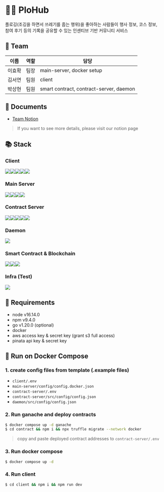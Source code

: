 # 🏃‍♀️ PloHub

플로깅(조깅을 하면서 쓰레기를 줍는 행위)을 좋아하는 사람들이 행사 정보, 코스 정보, 참여 후기 등의 기록을 공유할 수 있는 인센티브 기반 커뮤니티 서비스

## 🎪 Team

| 이름   | 역할 | 담당                                    |
| ------ | ---- | --------------------------------------- |
| 이효확 | 팀장 | main-server, docker setup               |
| 김서연 | 팀원 | client                                  |
| 박상현 | 팀원 | smart contract, contract-server, daemon |

## 📝 Documents

- [Team Notion](https://www.notion.so/Project-2-PloHub-BEB-09-Block-Panther-c8831e75e3ec457794d0b72bab9b4672)

> If you want to see more details, please visit our notion page

## 📚 Stack

### Client

<img src="https://img.shields.io/badge/JAVASCRIPT-F7DF1E?style=for-the-badge&logo=javascript&logoColor=black"><img src="https://img.shields.io/badge/NEXT.JS-000000?style=for-the-badge&logo=next.js&logoColor=white"><img src="https://img.shields.io/badge/AXIOS-5A29E4?style=for-the-badge&logo=axios&logoColor=white"><img src="https://img.shields.io/badge/REDUX-764ABC?style=for-the-badge&logo=redux&logoColor=white"><img src="https://img.shields.io/badge/Tailwind CSS-06B6D4?style=for-the-badge&logo=tailwind css&logoColor=white">

### Main Server

<img src="https://img.shields.io/badge/GO-00ADD8?style=for-the-badge&logo=go&logoColor=white"><img src="https://img.shields.io/badge/JWT-000000?style=for-the-badge&logo=jwt&logoColor=white"><img src="https://img.shields.io/badge/AMAZON S3-569A31?style=for-the-badge&logo=amazon s3&logoColor=white"><img src="https://img.shields.io/badge/postgresql-4169E1?style=for-the-badge&logo=postgresql&logoColor=white">

### Contract Server

<img src="https://img.shields.io/badge/node.js-339933?style=for-the-badge&logo=node.js&logoColor=white"><img src="https://img.shields.io/badge/express-000000?style=for-the-badge&logo=express&logoColor=white"><img src="https://img.shields.io/badge/web3.js-F16822?style=for-the-badge&logo=web3.js&logoColor=white"><img src="https://img.shields.io/badge/sequelize-52B0E7?style=for-the-badge&logo=sequelize&logoColor=white"><img src="https://img.shields.io/badge/mysql-4479A1?style=for-the-badge&logo=mysql&logoColor=white">

### Daemon

<img src="https://img.shields.io/badge/pm2-2B037A?style=for-the-badge&logo=pm2&logoColor=white">

### Smart Contract & Blockchain

<img src="https://img.shields.io/badge/Solidity-363636?style=for-the-badge&logo=solidity&logoColor=white"><img src="https://img.shields.io/badge/Truffle-363636?style=for-the-badge&logo=truffle&logoColor=white"><img src="https://img.shields.io/badge/Ganache-363636?style=for-the-badge&logo=ganache&logoColor=white">

### Infra (Test)

<img src="https://img.shields.io/badge/Docker-2496ED?style=for-the-badge&logo=docker&logoColor=white">

## 🛒 Requirements

- node v16.14.0
- npm v9.4.0
- go v1.20.0 (optional)
- docker
- aws access key & secret key (grant s3 full access)
- pinata api key & secret key

## 🐳 Run on Docker Compose

### 1. create config files from template (.example files)

- `client/.env`
- `main-server/config/config.docker.json`
- `contract-server/.env`
- `contract-server/src/config/config.json`
- `daemon/src/config/config.json`

### 2. Run ganache and deploy contracts

```bash
$ docker compose up -d ganache
$ cd contract && npm i && npx truffle migrate --network docker
```

> copy and paste deployed contract addresses to `contract-server/.env`

### 3. Run docker compose

```bash
$ docker compose up -d
```

### 4. Run client

```bash
$ cd client && npm i && npm run dev
```
